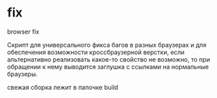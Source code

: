 fix
===

browser fix

Скрипт для универсального фикса багов в разных браузерах и для обеспечения возможности кроссбраузерной верстки,
если альтернативно реализовать какое-то свойство не возможно, то при обращении к нему выводится заглушка
с ссылками на нормальные браузеры.

свежая сборка лежит в папочке build
